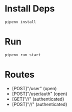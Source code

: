 # Install Deps

`pipenv install`

# Run

`pipenv run start`

# Routes

- [POST]"/user" (open)
- [POST]"/user/auth" (open)
- [GET]"/<language>/<namespaceName>" (authenticated)
- [POST]"/<language>/<namespaceName>" (authenticated)
